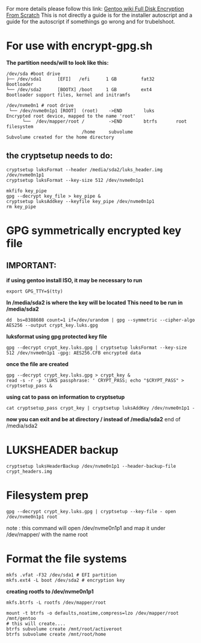 For more details please follow this link: [Gentoo wiki Full Disk Encryption From Scratch](https://wiki.gentoo.org/wiki/Full_Disk_Encryption_From_Scratch)
This is not directly a guide is for the installer autoscript
and a guide for the autoscript if somethings go wrong and for trubelshoot.

# For use with encrypt-gpg.sh
**The partition needs/will to look like this:**
```
/dev/sda #boot drive
├── /dev/sda1      [EFI]   /efi      1 GB         fat32       Bootloader
└── /dev/sda2      [BOOTX] /boot     1 GB         ext4        Bootloader support files, kernel and initramfs

/dev/nvme0n1 # root drive
 └── /dev/nvme0n1p1 [ROOT]  (root)    ->END        luks        Encrypted root device, mapped to the name 'root'
      └──  /dev/mapper/root /         ->END        btrfs       root filesystem
                            /home     subvolume                Subvolume created for the home directory
```
## the cryptsetup needs to do:
```
cryptsetup luksFormat --header /media/sda2/luks_header.img /dev/nvme0n1p1
cryptsetup luksFormat --key-size 512 /dev/nvme0n1p1
```

```
mkfifo key_pipe
gpg --decrypt key_file > key_pipe &
cryptsetup luksAddkey --keyfile key_pipe /dev/nvme0n1p1
rm key_pipe
```

# GPG symmetrically encrypted key file
## IMPORTANT:
**if using gentoo install ISO, it may be necessary to run**
```
export GPG_TTY=$(tty)
```
**In /media/sda2 is where the key will be located**
**This need to be run in /media/sda2**
```
dd  bs=8388608 count=1 if=/dev/urandom | gpg --symmetric --cipher-algo AES256 --output crypt_key.luks.gpg
```

**luksformat  using gpg protected key file**
```
gpg --decrypt crypt_key.luks.gpg | cryptsetup luksFormat --key-size 512 /dev/nvme0n1p1 -gpg: AES256.CFB encrypted data
```

**once the file are created**
```
gpg --decrypt crypt_key.luks.gpg > crypt_key &
read -s -r -p 'LUKS passphrase: ' CRYPT_PASS; echo "$CRYPT_PASS" > cryptsetup_pass &
```
**using cat to pass on information to cryptsetup**
```
cat cryptsetup_pass crypt_key | cryptsetup luksAddKey /dev/nvme0n1p1 -
```

**now you can exit and be at directory / instead of /media/sda2**
end of  /media/sda2
# LUKSHEADER backup
```
cryptsetup luksHeaderBackup /dev/nvme0n1p1 --header-backup-file crypt_headers.img
```

# Filesystem prep
```
gpg --decrypt crypt_key.luks.gpg | cryptsetup --key-file - open /dev/nvme0n1p1 root
```
note : this command will open /dev/nvme0n1p1 and map it under /dev/mapper/ with the name root

# Format the file systems
```
mkfs .vfat -F32 /dev/sda1 # EFI partition
mkfs.ext4 -L boot /dev/sda2 # encryption key
```
**creating rootfs to /dev/nvme0n1p1**
```
mkfs.btrfs -L rootfs /dev/mapper/root 
```

```
mount -t btrfs -o defaults,noatime,compress=lzo /dev/mapper/root /mnt/gentoo 
# this will create....
btrfs subvolume create /mnt/root/activeroot
btrfs subvolume create /mnt/root/home
```
